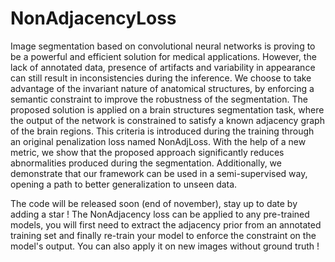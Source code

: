 # NonAdjacencyLoss
Image segmentation based on convolutional neural networks is proving to be a powerful and efficient solution for medical applications. However, the lack of annotated data, presence of artifacts and variability in appearance can still result in inconsistencies during the inference. We choose to take advantage of the invariant nature of anatomical structures, by enforcing a semantic constraint to improve the robustness of the segmentation. The proposed solution is applied on a brain structures segmentation task, where the output of the network is constrained to satisfy a known adjacency graph of the brain regions. This criteria is introduced during the training through an original penalization loss named NonAdjLoss. With the help of a new metric, we show that the proposed approach significantly reduces abnormalities produced during the segmentation. Additionally, we demonstrate that our framework can be used in a semi-supervised way, opening a path to better generalization to unseen data.


The code will be released soon (end of november), stay up to date by adding a star !
The NonAdjacency loss can be applied to any pre-trained models, you will first need to extract the adjacency prior from an annotated training set and finally re-train your model to enforce the constraint on the model's output. You can also apply it on new images without ground truth !
